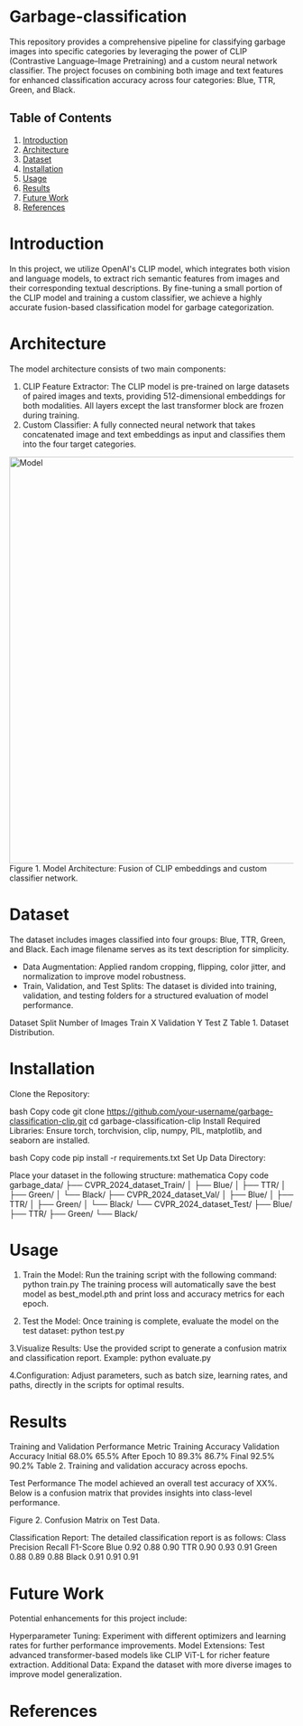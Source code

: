 # Garbage-classification
This repository provides a comprehensive pipeline for classifying garbage images into specific categories by leveraging the power of CLIP (Contrastive Language–Image Pretraining) and a custom neural network classifier. The project focuses on combining both image and text features for enhanced classification accuracy across four categories: Blue, TTR, Green, and Black.


## Table of Contents
1. [Introduction](#introduction)
2. [Architecture](#Architecture)
3. [Dataset](#Dataset)
4. [Installation](#Installation)
5. [Usage](#Usage)
6. [Results](#Results)
7. [Future Work](#Future-Work)
8. [References](#References)



 # Introduction
In this project, we utilize OpenAI's CLIP model, which integrates both vision and language models, to extract rich semantic features from images and their corresponding textual descriptions. By fine-tuning a small portion of the CLIP model and training a custom classifier, we achieve a highly accurate fusion-based classification model for garbage categorization.




# Architecture

The model architecture consists of two main components:

1. CLIP Feature Extractor: The CLIP model is pre-trained on large datasets of paired images and texts, providing 512-dimensional embeddings for both modalities. All layers except the last transformer block are frozen during training.
2. Custom Classifier: A fully connected neural network that takes concatenated image and text embeddings as input and classifies them into the four target categories.

<img src="https://github.com/user-attachments/assets/e25fa132-8f6a-4606-a409-2a06330b93e1" alt="Model" width="720"/>
Figure 1. Model Architecture: Fusion of CLIP embeddings and custom classifier network.

# Dataset
The dataset includes images classified into four groups: Blue, TTR, Green, and Black. Each image filename serves as its text description for simplicity.

- Data Augmentation: Applied random cropping, flipping, color jitter, and normalization to improve model robustness.
- Train, Validation, and Test Splits: The dataset is divided into training, validation, and testing folders for a structured evaluation of model performance.

Dataset Split	Number of Images
Train	X
Validation	Y
Test	Z
Table 1. Dataset Distribution.

# Installation
Clone the Repository:

bash
Copy code
git clone https://github.com/your-username/garbage-classification-clip.git
cd garbage-classification-clip
Install Required Libraries: Ensure torch, torchvision, clip, numpy, PIL, matplotlib, and seaborn are installed.

bash
Copy code
pip install -r requirements.txt
Set Up Data Directory:

Place your dataset in the following structure:
mathematica
Copy code
garbage_data/
├── CVPR_2024_dataset_Train/
│   ├── Blue/
│   ├── TTR/
│   ├── Green/
│   └── Black/
├── CVPR_2024_dataset_Val/
│   ├── Blue/
│   ├── TTR/
│   ├── Green/
│   └── Black/
└── CVPR_2024_dataset_Test/
    ├── Blue/
    ├── TTR/
    ├── Green/
    └── Black/

# Usage
1. Train the Model: Run the training script with the following command:
python train.py
The training process will automatically save the best model as best_model.pth and print loss and accuracy metrics for each epoch.

2. Test the Model: Once training is complete, evaluate the model on the test dataset:
python test.py

3.Visualize Results: Use the provided script to generate a confusion matrix and classification report. Example: 
python evaluate.py

4.Configuration: Adjust parameters, such as batch size, learning rates, and paths, directly in the scripts for optimal results.

# Results
Training and Validation Performance
Metric	Training Accuracy	Validation Accuracy
Initial	68.0%	65.5%
After Epoch 10	89.3%	86.7%
Final	92.5%	90.2%
Table 2. Training and validation accuracy across epochs.

Test Performance
The model achieved an overall test accuracy of XX%. Below is a confusion matrix that provides insights into class-level performance.


Figure 2. Confusion Matrix on Test Data.

Classification Report: The detailed classification report is as follows:
Class	Precision	Recall	F1-Score
Blue	0.92	0.88	0.90
TTR	0.90	0.93	0.91
Green	0.88	0.89	0.88
Black	0.91	0.91	0.91
# Future Work
Potential enhancements for this project include:

Hyperparameter Tuning: Experiment with different optimizers and learning rates for further performance improvements.
Model Extensions: Test advanced transformer-based models like CLIP ViT-L for richer feature extraction.
Additional Data: Expand the dataset with more diverse images to improve model generalization.

# References

